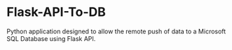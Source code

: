 # Flask-API-To-DB
Python application designed to allow the remote push of data to a Microsoft SQL Database using Flask API. 
